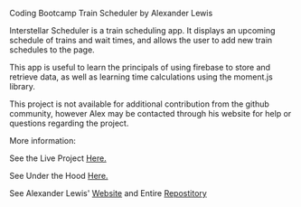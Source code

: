 Coding Bootcamp Train Scheduler by Alexander Lewis

Interstellar Scheduler is a train scheduling app. It displays an upcoming schedule of trains and wait times, and allows the user to add new train schedules to the page.

This app is useful to learn the principals of using firebase to store and retrieve data, as well as learning time calculations using the moment.js library.

This project is not available for additional contribution from the github community, however Alex may be contacted through his website for help or questions regarding the project.

More information:

See the Live Project [Here.](https://xer34.github.io/AllAboardTheHypeTrain/)

See Under the Hood [Here.](https://github.com/xer34/AllAboardTheHypeTrain)

See Alexander Lewis' [Website](www.alexanderlewis.net) and Entire [Repostitory](https://github.com/xer34?tab=repositories)